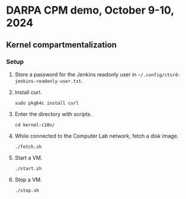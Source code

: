 # DARPA CPM demo, October 9-10, 2024

## Kernel compartmentalization

### Setup

1. Store a password for the Jenkins readonly user in
   `~/.config/ctsrd-jenkins-readonly-user.txt`.

1. Install curl.

   ```
   sudo pkg64c install curl
   ```

1. Enter the directory with scripts.

   ```
   cd kernel-c18n/
   ```

1. While connected to the Computer Lab network, fetch a disk image.

   ```
   ./fetch.sh
   ```

1. Start a VM.

   ```
   ./start.sh
   ```

1. Stop a VM.

   ```
   ./stop.sh
   ```
